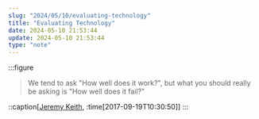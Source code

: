 ```yaml
---
slug: "2024/05/10/evaluating-technology"
title: "Evaluating Technology"
date: 2024-05-10 21:53:44
update: 2024-05-10 21:53:44
type: "note"
---
```


:::figure
> We tend to ask "How well does it work?", but what you should really be asking is "How well does it fail?"

::caption[[Jeremy Keith](https://adactio.com/articles/12839), :time[2017-09-19T10:30:50]]
:::
